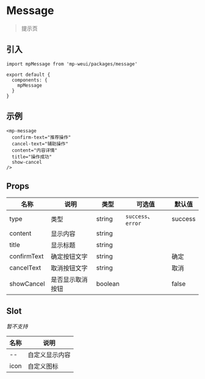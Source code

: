 # Message

> 提示页

## 引入

    import mpMessage from 'mp-weui/packages/message'

    export default {
      components: {
        mpMessage
      }
    }

## 示例

    <mp-message
      confirm-text="推荐操作"
      cancel-text="辅助操作"
      content="内容详情"
      title="操作成功"
      show-cancel
    />

## Props

名称 | 说明 | 类型 | 可选值 | 默认值
-- | -- | -- | -- | --
type | 类型 | string | `success`、`error` | success
content | 显示内容 | string  |  |
title | 显示标题 | string  |  |
confirmText | 确定按钮文字 | string  |  | 确定
cancelText | 取消按钮文字 | string  |  | 取消
showCancel | 是否显示取消按钮 | boolean  |  | false

## Slot

*暂不支持*

名称 | 说明 |
-- | -- |
-- | 自定义显示内容
icon | 自定义图标
